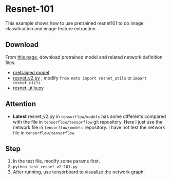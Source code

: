 # Resnet-101

This example shows how to use pretrained resnet101 to do image classification and image feature extraction.

## Download
From [this page](https://github.com/tensorflow/models/tree/master/research/slim), download pretrained model and related network definition files.
* [pretrained model](http://download.tensorflow.org/models/resnet_v2_101_2017_04_14.tar.gz)
* [resnet_v2.py](https://github.com/tensorflow/models/blob/master/research/slim/nets/resnet_v2.py) , modify `from nets import resnet_utils` to `import resnet_utils`
* [resnet_utils.py](https://github.com/tensorflow/models/blob/master/research/slim/nets/resnet_utils.py)

## Attention
* **Latest** resnet_v2.py in `tensorflow/models` has some differents compared with the file in `tensorflow/tensorflow` git repository. Here I just use the network file in `tensorflow/models` repository. I have not test the network file in `tensorflow/tensorflow`.

## Step
1. In the test file, modify some params first.
1. `python test_resnet_v2_101.py`
1. After running, use tensorboard to visualize the network graph.
